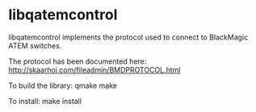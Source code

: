 libqatemcontrol
===============

libqatemcontrol implements the protocol used to connect to BlackMagic ATEM switches.

The protocol has been documented here:
http://skaarhoj.com/fileadmin/BMDPROTOCOL.html

To build the library:
qmake
make

To install:
make install
